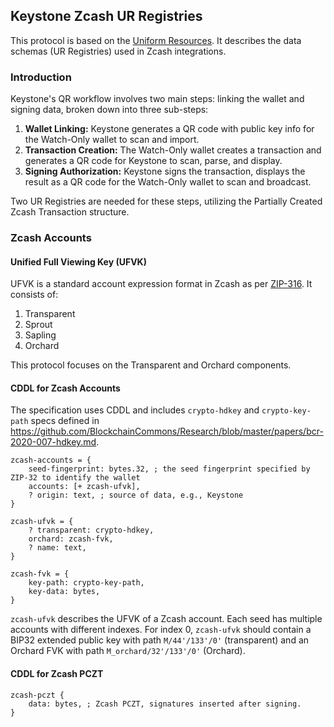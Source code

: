 ## Keystone Zcash UR Registries

This protocol is based on the [Uniform Resources](https://github.com/BlockchainCommons/Research/blob/master/papers/bcr-2020-005-ur.md). It describes the data schemas (UR Registries) used in Zcash integrations.

### Introduction

Keystone's QR workflow involves two main steps: linking the wallet and signing data, broken down into three sub-steps:

1. **Wallet Linking:** Keystone generates a QR code with public key info for the Watch-Only wallet to scan and import.
2. **Transaction Creation:** The Watch-Only wallet creates a transaction and generates a QR code for Keystone to scan, parse, and display.
3. **Signing Authorization:** Keystone signs the transaction, displays the result as a QR code for the Watch-Only wallet to scan and broadcast.

Two UR Registries are needed for these steps, utilizing the Partially Created Zcash Transaction structure.

### Zcash Accounts

#### Unified Full Viewing Key (UFVK)

UFVK is a standard account expression format in Zcash as per [ZIP-316](https://zips.z.cash/zip-0316). It consists of:

1. Transparent
2. Sprout
3. Sapling
4. Orchard

This protocol focuses on the Transparent and Orchard components.

#### CDDL for Zcash Accounts

The specification uses CDDL and includes `crypto-hdkey` and `crypto-key-path` specs defined in https://github.com/BlockchainCommons/Research/blob/master/papers/bcr-2020-007-hdkey.md.

```cddl
zcash-accounts = {
    seed-fingerprint: bytes.32, ; the seed fingerprint specified by ZIP-32 to identify the wallet
    accounts: [+ zcash-ufvk],
    ? origin: text, ; source of data, e.g., Keystone
}

zcash-ufvk = {
    ? transparent: crypto-hdkey,
    orchard: zcash-fvk,
    ? name: text,
}

zcash-fvk = {
    key-path: crypto-key-path,
    key-data: bytes,
}
```

`zcash-ufvk` describes the UFVK of a Zcash account. Each seed has multiple accounts with different indexes. For index 0, `zcash-ufvk` should contain a BIP32 extended public key with path `M/44'/133'/0'` (transparent) and an Orchard FVK with path `M_orchard/32'/133'/0'` (Orchard).

#### CDDL for Zcash PCZT

```cddl
zcash-pczt {
    data: bytes, ; Zcash PCZT, signatures inserted after signing.
}
```
